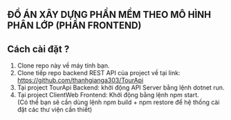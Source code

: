 
## ĐỒ ÁN XÂY DỰNG PHẦN MỀM THEO MÔ HÌNH PHÂN LỚP (PHẦN FRONTEND)

## Cách cài đặt ?
1. Clone repo này về máy tính bạn.<br/>
2. Clone tiếp repo backend REST API của project về tại link: https://github.com/thanhgianga303/TourApi <br/>
3. Tại project TourApi Backend: khởi động API Server bằng lệnh dotnet run.<br/>
4. Tại project ClientWeb Frontend: Khởi động bằng lệnh npm start.<br/>
(Có thể bạn sẽ cần dùng lệnh npm build + npm restore để hệ thống cài đặt các thư viện cần thiết)<br>




